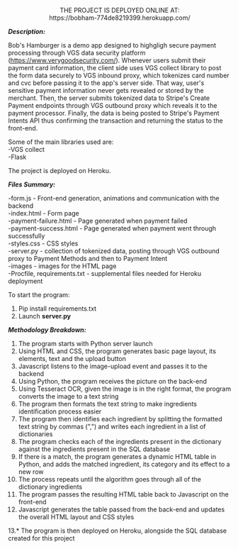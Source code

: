 <p align="center">
     THE PROJECT IS DEPLOYED ONLINE AT:  <br>
   https://bobham-774de8219399.herokuapp.com/
</p>

_**Description:**_

Bob's Hamburger is a demo app designed to highgligh secure payment processing through VGS data security platform (https://www.verygoodsecurity.com/). 
Whenever users submit their payment card information, the client side uses VGS collect library to post the form data securely to VGS inbound proxy, which tokenizes card number and cvc before passing it to the app's server side.
That way, user's sensitive payment information never gets revealed or stored by the merchant. Then, the server submits tokenized data to Stripe's Create Payment endpoints through VGS outbound proxy which reveals it to the payment processor.
Finally, the data is being posted to Stripe's Payment Intents API thus confirming the transaction and returning the status to the front-end.


Some of the main libraries used are: <br>
-VGS collect <br>
-Flask <br>

The project is deployed on Heroku.
 
_**Files Summary:**_ <br>

-form.js - Front-end generation, animations and communication with the backend <br>
-index.html - Form page <br>
-payment-failure.html - Page generated when payment failed <br>
-payment-success.html - Page generated when payment went through successfully <br>
-styles.css - CSS styles <br>
-server.py - collection of tokenized data, posting through VGS outbound proxy to Payment Methods and then to Payment Intent<br>
-images - images for the HTML page <br>
-Procfile, requirements.txt - supplemental files needed for Heroku deployment <br>


To start the program:

1. Pip install requirements.txt
2. Launch **server.py** 

_**Methodology Breakdown:**_

1. The program starts with Python server launch
2. Using HTML and CSS, the program generates basic page layout, its elements, text and the upload button
3. Javascript listens to the image-upload event and passes it to the backend
4. Using Python, the program receives the picture on the back-end
5. Using Tesseract OCR, given the image is in the right format, the program converts the image to a text string
6. The program then formats the text string to make ingredients identification process easier
7. The program then identifies each ingredient by splitting the formatted text string by commas (",") and writes each ingredient in a list of dictionaries
8. The program checks each of the ingredients present in the dictionary against the ingredients present in the SQL database
9. If there is a match, the program generates a dynamic HTML table in Python, and adds the matched ingredient, its category and its effect to a new row
10. The process repeats until the algorithm goes through all of the dictionary ingredients
11. The program passes the resulting HTML table back to Javascript on the front-end
12. Javascript generates the table passed from the back-end and updates the overall HTML layout and CSS styles

13.* The program is then deployed on Heroku, alongside the SQL database created for this project
